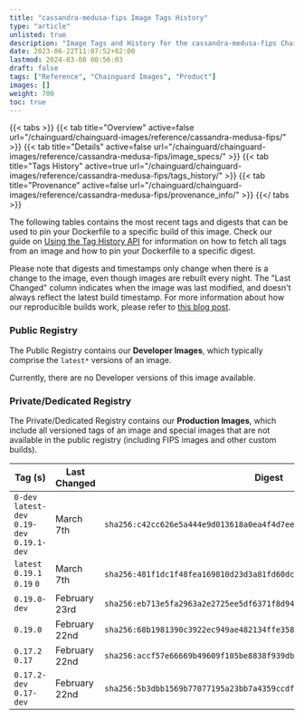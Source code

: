 ```yaml
---
title: "cassandra-medusa-fips Image Tags History"
type: "article"
unlisted: true
description: "Image Tags and History for the cassandra-medusa-fips Chainguard Image"
date: 2023-06-22T11:07:52+02:00
lastmod: 2024-03-08 00:56:03
draft: false
tags: ["Reference", "Chainguard Images", "Product"]
images: []
weight: 700
toc: true
---
```


{{< tabs >}}
{{< tab title="Overview" active=false url="/chainguard/chainguard-images/reference/cassandra-medusa-fips/" >}}
{{< tab title="Details" active=false url="/chainguard/chainguard-images/reference/cassandra-medusa-fips/image_specs/" >}}
{{< tab title="Tags History" active=true url="/chainguard/chainguard-images/reference/cassandra-medusa-fips/tags_history/" >}}
{{< tab title="Provenance" active=false url="/chainguard/chainguard-images/reference/cassandra-medusa-fips/provenance_info/" >}}
{{</ tabs >}}

The following tables contains the most recent tags and digests that can be used to pin your Dockerfile to a specific build of this image. Check our guide on [Using the Tag History API](/chainguard/chainguard-images/using-the-tag-history-api/) for information on how to fetch all tags from an image and how to pin your Dockerfile to a specific digest.

Please note that digests and timestamps only change when there is a change to the image, even though images are rebuilt every night. The "Last Changed" column indicates when the image was last modified, and doesn't always reflect the latest build timestamp. For more information about how our reproducible builds work, please refer to [this blog post](https://www.chainguard.dev/unchained/reproducing-chainguards-reproducible-image-builds).

### Public Registry
The Public Registry contains our **Developer Images**, which typically comprise the `latest*` versions of an image.

Currently, there are no Developer versions of this image available.

### Private/Dedicated Registry
The Private/Dedicated Registry contains our **Production Images**, which include all versioned tags of an image and special images that are not available in the public registry (including FIPS images and other custom builds).

| Tag (s)                                       | Last Changed  | Digest                                                                    |
|-----------------------------------------------|---------------|---------------------------------------------------------------------------|
|  `0-dev` `latest-dev` `0.19-dev` `0.19.1-dev` | March 7th     | `sha256:c42cc626e5a444e9d013618a0ea4f4d7ee9f441e28343bc020e2dc9070f029d8` |
|  `latest` `0.19.1` `0.19` `0`                 | March 7th     | `sha256:481f1dc1f48fea169810d23d3a81fd60dcd66f29d1b3c2435a4ab0616cd65bcc` |
|  `0.19.0-dev`                                 | February 23rd | `sha256:eb713e5fa2963a2e2725ee5df6371f8d94a4d0a4746350b88571767c8273505f` |
|  `0.19.0`                                     | February 22nd | `sha256:68b1981390c3922ec949ae482134ffe358721b35abca0ba901aa16fc5116216a` |
|  `0.17.2` `0.17`                              | February 22nd | `sha256:accf57e66669b49609f105be8838f939dbd141ea5fe175c8e0f649e31bcae58e` |
|  `0.17.2-dev` `0.17-dev`                      | February 22nd | `sha256:5b3dbb1569b77077195a23bb7a4359ccdf7d081453e6b06eee223a392eccddbf` |

